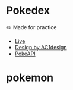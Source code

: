 # Pokedex

:pencil2: Made for practice

- [Live](https://js-pokedex-virid.vercel.app/)
- [Design by AC1design](https://dribbble.com/shots/15128634-Pokemon-Pokedex-Website-Redesign-Concept)
- [PokeAPI](https://pokeapi.co/)
# pokemon

